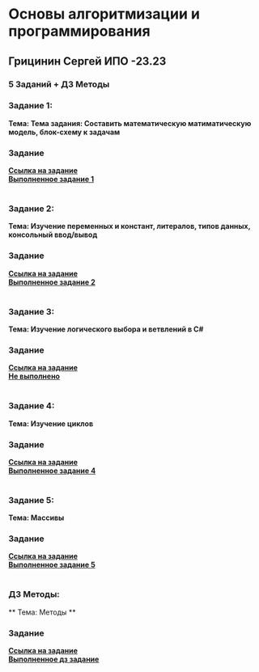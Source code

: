 # Основы алгоритмизации и программирования
## Грицинин Сергей ИПО -23.23
### 5 Заданий + ДЗ Методы


### Задание 1:
**Тема: Тема задания: Составить математическую матиматическую модель, блок-схему к задачам**
<br>
### Задание
**[Ссылка на задание](https://docs.google.com/document/d/1zOSthRCBrv7pknkoSWn_6rMpospb_-49/edit?usp=drive_link&ouid=100513881964207635934&rtpof=true&sd=true)**
<br>
**[Выполненное задaние 1](https://github.com/Serega-end/redme.md/blob/main/zadanie1.docx)**
<br>
<br>
### Задание 2:
**Тема: Изучение переменных и констант, литералов, типов данных, консольный ввод/вывод**
<br>
### Задание
**[Ссылка на задание](https://docs.google.com/document/d/1ZnGoLewGhzjDnHyhAIqKXlh8Bbdz8S4hNgxuybi1f8Y/edit?usp=drive_link)**
<br>
**[Выполненное задaние 2](https://github.com/Serega-end/redme.md/blob/main/%D0%B7%D0%B0%D0%B4%D0%B0%D0%BD%D0%B8%D0%B52.docx)**
<br>
<br>
### Задание 3:
**Тема: Изучение логического выбора и ветвлений в C#**
<br>
### Задание
**[Ссылка на задание](https://docs.google.com/document/d/1B7s7u-bkZdoRrABVP6Q-wO1j9MXQ44kf3IUAnwfKiRc/edit?usp=drive_link)**
<br>
**[Не выполнено]()**
<br>
<br>
### Задание 4:
**Тема: Изучение циклов**
<br>
### Задание
**[Ссылка на задание](https://docs.google.com/document/d/1S70vOT7bXuRw9yYAomnxLL_ijmjUH2jqnWuo4jTlAG8/edit?usp=drive_link)**
<br>
**[Выполненное задaние 4](https://github.com/Serega-end/redme.md/blob/main/%D0%B7%D0%B0%D0%B4%D0%B0%D0%BD%D0%B8%D0%B54.docx)**
<br>
<br>
### Задание 5:
**Тема: Массивы**
<br>
### Задание
**[Ссылка на задание](https://docs.google.com/document/d/1W03SUHm2bLdj19LGF0wFlK0pMnR4x8r6/edit?usp=drive_link&ouid=100925907873996668649&rtpof=true&sd=true)**
<br>
**[Выполненное задaние 5](https://github.com/Serega-end/redme.md/blob/main/%D0%B7%D0%B0%D0%B4%D0%B0%D0%BD%D0%B8%D0%B55.docx)**
<br>
<br>
### ДЗ Методы:
** Тема: Методы **
<br>
### Задание
**[Ссылка на задание](https://docs.google.com/document/d/1iO9kw5fqtut-NVAA7kFkT0sXyDYKc2U4LC-KGb1xaK8/edit?usp=drive_link)**
<br>
**[Выполненное дз задание](https://github.com/Serega-end/redme.md/blob/main/%D0%B4%D0%B7_%D0%BC%D0%B5%D1%82%D0%BE%D0%B4%D1%8B.docx)**
<br>
